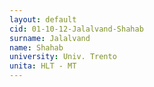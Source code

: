 ```yaml
---
layout: default 
cid: 01-10-12-Jalalvand-Shahab
surname: Jalalvand
name: Shahab
university: Univ. Trento
unita: HLT - MT
---
```


